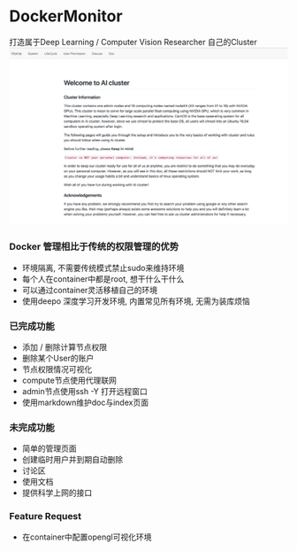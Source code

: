 # DockerMonitor

打造属于Deep Learning / Computer Vision Researcher 自己的Cluster
![](show/show.png)

### Docker 管理相比于传统的权限管理的优势
* 环境隔离, 不需要传统模式禁止sudo来维持环境
* 每个人在container中都是root, 想干什么干什么
* 可以通过container灵活移植自己的环境
* 使用deepo 深度学习开发环境, 内置常见所有环境, 无需为装库烦恼


### 已完成功能
* 添加 / 删除计算节点权限
* 删除某个User的账户
* 节点权限情况可视化
* compute节点使用代理联网
* admin节点使用ssh -Y 打开远程窗口
* 使用markdown维护doc与index页面


### 未完成功能
* 简单的管理页面
* 创建临时用户并到期自动删除
* 讨论区
* 使用文档
* 提供科学上网的接口


### Feature Request
* 在container中配置opengl可视化环境